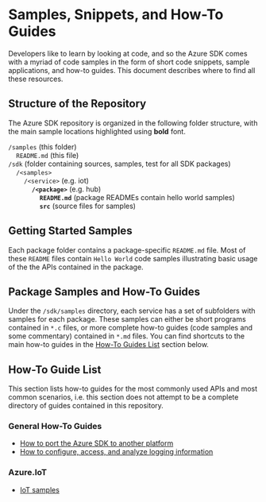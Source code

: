 # Samples, Snippets, and How-To Guides

Developers like to learn by looking at code, and so the Azure SDK comes with a myriad of code samples in the form of short code snippets, sample applications, and how-to guides. This document describes where to find all these resources.

## Structure of the Repository

The Azure SDK repository is organized in the following folder structure, with the main sample locations highlighted using **bold** font.

`/samples` (this folder)<br>
&nbsp;&nbsp;&nbsp;&nbsp;`README.md` (this file)<br>
`/sdk` (folder containing sources, samples, test for all SDK packages)<br>
&nbsp;&nbsp;&nbsp;&nbsp;`/<samples>`<br>
&nbsp;&nbsp;&nbsp;&nbsp;&nbsp;&nbsp;&nbsp;&nbsp;`/<service>` (e.g. iot)<br>
&nbsp;&nbsp;&nbsp;&nbsp;&nbsp;&nbsp;&nbsp;&nbsp;&nbsp;&nbsp;&nbsp;&nbsp;**`/<package>`** (e.g. hub)<br>
&nbsp;&nbsp;&nbsp;&nbsp;&nbsp;&nbsp;&nbsp;&nbsp;&nbsp;&nbsp;&nbsp;&nbsp;&nbsp;&nbsp;&nbsp;&nbsp;**`README.md`** (package READMEs contain hello world samples)<br>
&nbsp;&nbsp;&nbsp;&nbsp;&nbsp;&nbsp;&nbsp;&nbsp;&nbsp;&nbsp;&nbsp;&nbsp;&nbsp;&nbsp;&nbsp;&nbsp;**`src`** (source files for samples)<br>

## Getting Started Samples

Each package folder contains a package-specific `README.md` file. Most of these `README` files contain `Hello World` code samples illustrating basic usage of the the APIs contained in the package.

## Package Samples and How-To Guides

Under the `/sdk/samples` directory, each service has a set of subfolders with samples for each package. These samples can either be short programs contained in `*.c` files, or more complete how-to guides (code samples and some commentary) contained in `*.md` files. You can find shortcuts to the main how-to guides in the [How-To Guides List](#how-to-guide-list) section below.

## How-To Guide List

This section lists how-to guides for the most commonly used APIs and most common scenarios, i.e. this section does not attempt to be a complete directory of guides contained in this repository.

### General How-To Guides

- [How to port the Azure SDK to another platform](https://github.com/Azure/azure-sdk-for-c/tree/main/sdk/docs/core#porting-the-azure-sdk-to-another-platform)
- [How to configure, access, and analyze logging information](https://github.com/Azure/azure-sdk-for-c/tree/main/sdk/docs/core#logging-sdk-operations)

### Azure.IoT

- [IoT samples](https://github.com/Azure/azure-sdk-for-c/blob/main/sdk/samples/iot/README.md)